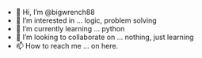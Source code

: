 - 👋 Hi, I’m @bigwrench88
- 👀 I’m interested in ... logic, problem solving
- 🌱 I’m currently learning ... python
- 💞️ I’m looking to collaborate on ... nothing, just learning
- 📫 How to reach me ... on here.

<!---
bigwrench88/bigwrench88 is a ✨ special ✨ repository because its `README.md` (this file) appears on your GitHub profile.
You can click the Preview link to take a look at your changes.
--->
